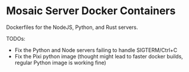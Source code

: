# Mosaic Server Docker Containers

Dockerfiles for the NodeJS, Python, and Rust servers.

TODOs:
- Fix the Python and Node servers failing to handle SIGTERM/Ctrl+C
- Fix the Pixi python image (thought might lead to faster docker builds, regular Python image is working fine)